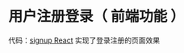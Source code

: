 # 用户注册登录（ 前端功能 ）

代码：[signup React](https://github.com/happypeter/aa-journey-demo/commit/6a76f3204e4eae75eacff57a7a60aecb426a4e56) 实现了登录注册的页面效果
